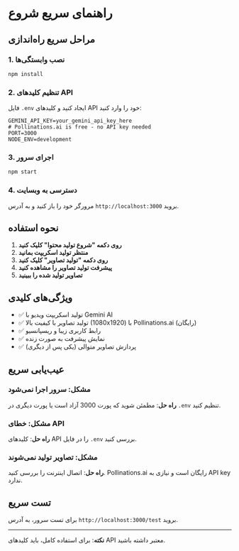 # راهنمای سریع شروع

## مراحل سریع راه‌اندازی

### 1. نصب وابستگی‌ها
```bash
npm install
```

### 2. تنظیم کلیدهای API
فایل `.env` ایجاد کنید و کلیدهای API خود را وارد کنید:

```env
GEMINI_API_KEY=your_gemini_api_key_here
# Pollinations.ai is free - no API key needed
PORT=3000
NODE_ENV=development
```

### 3. اجرای سرور
```bash
npm start
```

### 4. دسترسی به وبسایت
مرورگر خود را باز کنید و به آدرس `http://localhost:3000` بروید.

## نحوه استفاده

1. **روی دکمه "شروع تولید محتوا" کلیک کنید**
2. **منتظر تولید اسکریپت بمانید**
3. **روی دکمه "تولید تصاویر" کلیک کنید**
4. **پیشرفت تولید تصاویر را مشاهده کنید**
5. **تصاویر تولید شده را ببینید**

## ویژگی‌های کلیدی

- ✅ تولید اسکریپت ویدیو با Gemini AI
- ✅ تولید تصاویر با کیفیت بالا (1080x1920) با Pollinations.ai (رایگان)
- ✅ رابط کاربری زیبا و ریسپانسیو
- ✅ نمایش پیشرفت به صورت زنده
- ✅ پردازش تصاویر متوالی (یکی پس از دیگری)

## عیب‌یابی سریع

### مشکل: سرور اجرا نمی‌شود
**راه حل**: مطمئن شوید که پورت 3000 آزاد است یا پورت دیگری در `.env` تنظیم کنید.

### مشکل: خطای API
**راه حل**: کلیدهای API را در فایل `.env` بررسی کنید.

### مشکل: تصاویر تولید نمی‌شوند
**راه حل**: اتصال اینترنت را بررسی کنید. Pollinations.ai رایگان است و نیازی به API key ندارد.

## تست سریع
برای تست سرور، به آدرس `http://localhost:3000/test` بروید.

---

**نکته**: برای استفاده کامل، باید کلیدهای API معتبر داشته باشید.
